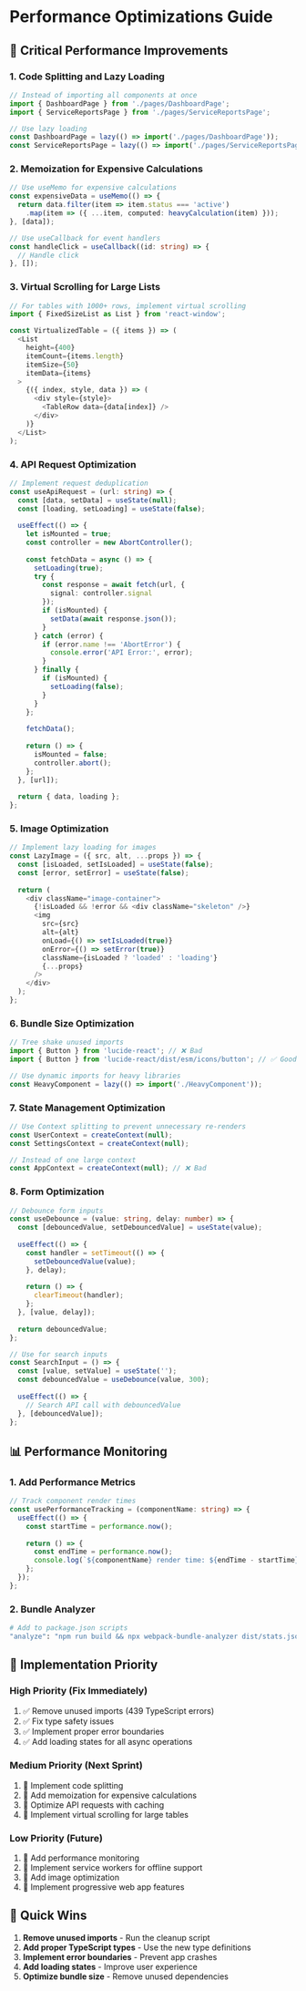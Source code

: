 # Performance Optimizations Guide

## 🚀 Critical Performance Improvements

### 1. **Code Splitting and Lazy Loading**
```typescript
// Instead of importing all components at once
import { DashboardPage } from './pages/DashboardPage';
import { ServiceReportsPage } from './pages/ServiceReportsPage';

// Use lazy loading
const DashboardPage = lazy(() => import('./pages/DashboardPage'));
const ServiceReportsPage = lazy(() => import('./pages/ServiceReportsPage'));
```

### 2. **Memoization for Expensive Calculations**
```typescript
// Use useMemo for expensive calculations
const expensiveData = useMemo(() => {
  return data.filter(item => item.status === 'active')
    .map(item => ({ ...item, computed: heavyCalculation(item) }));
}, [data]);

// Use useCallback for event handlers
const handleClick = useCallback((id: string) => {
  // Handle click
}, []);
```

### 3. **Virtual Scrolling for Large Lists**
```typescript
// For tables with 1000+ rows, implement virtual scrolling
import { FixedSizeList as List } from 'react-window';

const VirtualizedTable = ({ items }) => (
  <List
    height={400}
    itemCount={items.length}
    itemSize={50}
    itemData={items}
  >
    {({ index, style, data }) => (
      <div style={style}>
        <TableRow data={data[index]} />
      </div>
    )}
  </List>
);
```

### 4. **API Request Optimization**
```typescript
// Implement request deduplication
const useApiRequest = (url: string) => {
  const [data, setData] = useState(null);
  const [loading, setLoading] = useState(false);
  
  useEffect(() => {
    let isMounted = true;
    const controller = new AbortController();
    
    const fetchData = async () => {
      setLoading(true);
      try {
        const response = await fetch(url, {
          signal: controller.signal
        });
        if (isMounted) {
          setData(await response.json());
        }
      } catch (error) {
        if (error.name !== 'AbortError') {
          console.error('API Error:', error);
        }
      } finally {
        if (isMounted) {
          setLoading(false);
        }
      }
    };
    
    fetchData();
    
    return () => {
      isMounted = false;
      controller.abort();
    };
  }, [url]);
  
  return { data, loading };
};
```

### 5. **Image Optimization**
```typescript
// Implement lazy loading for images
const LazyImage = ({ src, alt, ...props }) => {
  const [isLoaded, setIsLoaded] = useState(false);
  const [error, setError] = useState(false);
  
  return (
    <div className="image-container">
      {!isLoaded && !error && <div className="skeleton" />}
      <img
        src={src}
        alt={alt}
        onLoad={() => setIsLoaded(true)}
        onError={() => setError(true)}
        className={isLoaded ? 'loaded' : 'loading'}
        {...props}
      />
    </div>
  );
};
```

### 6. **Bundle Size Optimization**
```typescript
// Tree shake unused imports
import { Button } from 'lucide-react'; // ❌ Bad
import { Button } from 'lucide-react/dist/esm/icons/button'; // ✅ Good

// Use dynamic imports for heavy libraries
const HeavyComponent = lazy(() => import('./HeavyComponent'));
```

### 7. **State Management Optimization**
```typescript
// Use Context splitting to prevent unnecessary re-renders
const UserContext = createContext(null);
const SettingsContext = createContext(null);

// Instead of one large context
const AppContext = createContext(null); // ❌ Bad
```

### 8. **Form Optimization**
```typescript
// Debounce form inputs
const useDebounce = (value: string, delay: number) => {
  const [debouncedValue, setDebouncedValue] = useState(value);
  
  useEffect(() => {
    const handler = setTimeout(() => {
      setDebouncedValue(value);
    }, delay);
    
    return () => {
      clearTimeout(handler);
    };
  }, [value, delay]);
  
  return debouncedValue;
};

// Use for search inputs
const SearchInput = () => {
  const [value, setValue] = useState('');
  const debouncedValue = useDebounce(value, 300);
  
  useEffect(() => {
    // Search API call with debouncedValue
  }, [debouncedValue]);
};
```

## 📊 Performance Monitoring

### 1. **Add Performance Metrics**
```typescript
// Track component render times
const usePerformanceTracking = (componentName: string) => {
  useEffect(() => {
    const startTime = performance.now();
    
    return () => {
      const endTime = performance.now();
      console.log(`${componentName} render time: ${endTime - startTime}ms`);
    };
  });
};
```

### 2. **Bundle Analyzer**
```bash
# Add to package.json scripts
"analyze": "npm run build && npx webpack-bundle-analyzer dist/stats.json"
```

## 🔧 Implementation Priority

### High Priority (Fix Immediately)
1. ✅ Remove unused imports (439 TypeScript errors)
2. ✅ Fix type safety issues
3. ✅ Implement proper error boundaries
4. ✅ Add loading states for all async operations

### Medium Priority (Next Sprint)
1. 🔄 Implement code splitting
2. 🔄 Add memoization for expensive calculations
3. 🔄 Optimize API requests with caching
4. 🔄 Implement virtual scrolling for large tables

### Low Priority (Future)
1. 📅 Add performance monitoring
2. 📅 Implement service workers for offline support
3. 📅 Add image optimization
4. 📅 Implement progressive web app features

## 🎯 Quick Wins

1. **Remove unused imports** - Run the cleanup script
2. **Add proper TypeScript types** - Use the new type definitions
3. **Implement error boundaries** - Prevent app crashes
4. **Add loading states** - Improve user experience
5. **Optimize bundle size** - Remove unused dependencies
